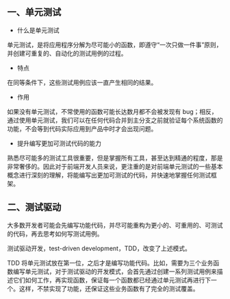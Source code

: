 
## 一、单元测试

- 什么是单元测试

单元测试，是将应用程序分解为尽可能小的函数，即遵守“一次只做一件事”原则，并创建可重复的、自动化的测试用例的过程。


- 特点

在同等条件下，这些测试用例应该一直产生相同的结果。

- 作用

如果没有单元测试，不常使用的函数可能长达数月都不会被发现有 bug；相反，通过使用单元测试，我们可以在任何代码合并到主分支之前就验证每个系统函数的功能，不会等到代码实际应用到产品中时才会出现问题。


- 提升编写更加可测试代码的能力

熟悉尽可能多的测试工具很重要，但是掌握所有工具，甚至达到精通的程度，那是非常奢侈的。因此对于前端开发人员来说，更注重的是对前端单元测试的一些基本概念进行深刻的理解，将能编写出更加可测试的代码，并快速地掌握任何测试框架。


## 二、测试驱动


大多数开发者可能会先编写功能代码，并尽可能重构为更小的、可重用的、可测试的代码，再去思考如何写测试用例。

测试驱动开发，test-driven development，TDD，改变了上述模式。

TDD 将单元测试放在第一位，之后才是编写功能代码。比如，需要为三个业务函数编写单元测试，对于测试驱动的开发模式，会首先通过创建一系列测试用例来描述它们如何工作，再实现函数，保证每一个函数都已经通过单元测试再进行下一个。这样，不禁实现了功能，还保证这些业务函数有了完全的测试覆盖。

